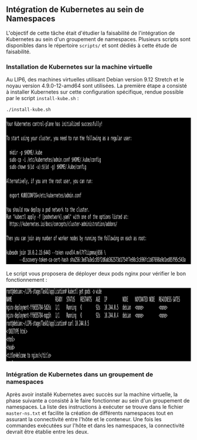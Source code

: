 ## Intégration de Kubernetes au sein de Namespaces

L'objectif de cette tâche était d'étudier la faisabilité de l'intégration de Kubernetes au sein d'un groupement de namespaces. Plusieurs scripts sont disponibles dans le répertoire `scripts/` et sont dédiés à cette étude de faisabilité.

### Installation de Kubernetes sur la machine virtuelle

Au LIP6, des machines virtuelles utilisant Debian version 9.12 Stretch et le noyau version 4.9.0-12-amd64 sont utilisées. La première étape a consisté à installer Kubernetes sur cette configuration spécifique, rendue possible par le script `install-kube.sh` :

```bash
./install-kube.sh
```

<p align="center">
  <img src="images/cluster-created.png" alt="Cluster Created" width="600" height="400" />
</p>  

Le script vous proposera de déployer deux pods nginx pour vérifier le bon fonctionnement :

<p align="center">
  <img src="images/pods-deployment.png" alt="Ngninx pods deployed" width="800" height="200" />
</p>  

### Intégration de Kubernetes dans un groupement de namespaces

Après avoir installé Kubernetes avec succès sur la machine virtuelle, la phase suivante a consisté à le faire fonctionner au sein d'un groupement de namespaces. La liste des instructions à exécuter se trouve dans le fichier `master-ns.txt` et facilite la création de différents namespaces tout en assurant la connectivité entre l'hôte et le conteneur. Une fois les commandes exécutées sur l'hôte et dans les namespaces, la connectivité devrait être établie entre les deux.
